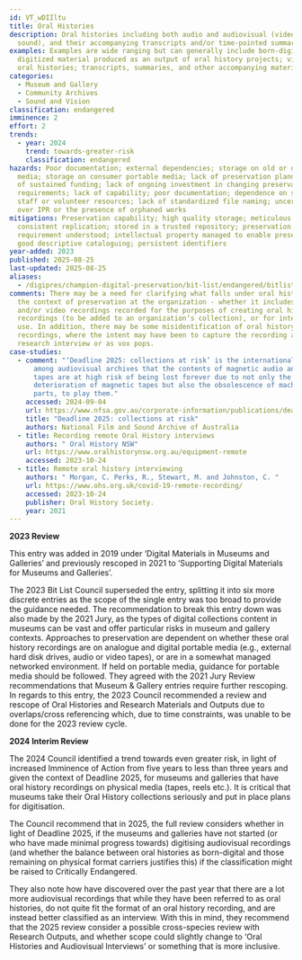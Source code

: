 ```yaml
---
id: VT_wDIIltu
title: Oral Histories
description: Oral histories including both audio and audiovisual (video and
  sound), and their accompanying transcripts and/or time-pointed summaries.
examples: Examples are wide ranging but can generally include born-digital or
  digitized material produced as an output of oral history projects; video or
  oral histories; transcripts, summaries, and other accompanying materials
categories:
  - Museum and Gallery
  - Community Archives
  - Sound and Vision
classification: endangered
imminence: 2
effort: 2
trends:
  - year: 2024
    trend: towards-greater-risk
    classification: endangered
hazards: Poor documentation; external dependencies; storage on old or degrading
  media; storage on consumer portable media; lack of preservation planning; lack
  of sustained funding; lack of ongoing investment in changing preservation
  requirements; lack of capability; poor documentation; dependence on small
  staff or volunteer resources; lack of standardized file naming; uncertainty
  over IPR or the presence of orphaned works
mitigations: Preservation capability; high quality storage; meticulous and
  consistent replication; stored in a trusted repository; preservation
  requirement understood; intellectual property managed to enable preservation;
  good descriptive cataloguing; persistent identifiers
year-added: 2023
published: 2025-08-25
last-updated: 2025-08-25
aliases:
  - /digipres/champion-digital-preservation/bit-list/endangered/bitlist-oral-histories
comments: There may be a need for clarifying what falls under oral histories in
  the context of preservation at the organization - whether it includes audio
  and/or video recordings recorded for the purposes of creating oral history
  recordings (to be added to an organization’s collection), or for internal-only
  use. In addition, there may be some misidentification of oral history
  recordings, where the intent may have been to capture the recording as a
  research interview or as vox pops.
case-studies:
  - comment: "‘Deadline 2025: collections at risk’ is the international consensus
      among audiovisual archives that the contents of magnetic audio and video
      tapes are at high risk of being lost forever due to not only the
      deterioration of magnetic tapes but also the obsolescence of machines, and
      parts, to play them."
    accessed: 2024-09-04
    url: https://www.nfsa.gov.au/corporate-information/publications/deadline-2025
    title: "Deadline 2025: collections at risk"
    authors: National Film and Sound Archive of Australia
  - title: Recording remote Oral History interviews
    authors: " Oral History NSW"
    url: https://www.oralhistorynsw.org.au/equipment-remote
    accessed: 2023-10-24
  - title: Remote oral history interviewing
    authors: " Morgan, C. Perks, R., Stewart, M. and Johnston, C. "
    url: https://www.ohs.org.uk/covid-19-remote-recording/
    accessed: 2023-10-24
    publisher: Oral History Society.
    year: 2021
---
```

**2023 Review**

This entry was added in 2019 under ‘Digital Materials in Museums and Galleries’ and previously rescoped in 2021 to ‘Supporting Digital Materials for Museums and Galleries’.

The 2023 Bit List Council superseded the entry, splitting it into six more discrete entries as the scope of the single entry was too broad to provide the guidance needed. The recommendation to break this entry down was also made by the 2021 Jury, as the types of digital collections content in museums can be vast and offer particular risks in museum and gallery contexts. Approaches to preservation are dependent on whether these oral history recordings are on analogue and digital portable media (e.g., external hard disk drives, audio or video tapes), or are in a somewhat managed networked environment. If held on portable media, guidance for portable media should be followed. They agreed with the 2021 Jury Review recommendations that Museum & Gallery entries require further rescoping. In regards to this entry, the 2023 Council recommended a review and rescope of Oral Histories and Research Materials and Outputs due to overlaps/cross referencing which, due to time constraints, was unable to be done for the 2023 review cycle.

**2024 Interim Review**

The 2024 Council identified a trend towards even greater risk, in light of increased Imminence of Action from five years to less than three years and given the context of Deadline 2025, for museums and galleries that have oral history recordings on physical media (tapes, reels etc.). It is critical that museums take their Oral History collections seriously and put in place plans for digitisation.

The Council recommend that in 2025, the full review considers whether in light of Deadline 2025, if the museums and galleries have not started (or who have made minimal progress towards) digitising audiovisual recordings (and whether the balance between oral histories as born-digital and those remaining on physical format carriers justifies this) if the classification might be raised to Critically Endangered.

They also note how have discovered over the past year that there are a lot more audiovisual recordings that while they have been referred to as oral histories, do not quite fit the format of an oral history recording, and are instead better classified as an interview. With this in mind, they recommend that the 2025 review consider a possible cross-species review with Research Outputs, and whether scope could slightly change to ‘Oral Histories and Audiovisual Interviews’ or something that is more inclusive.
